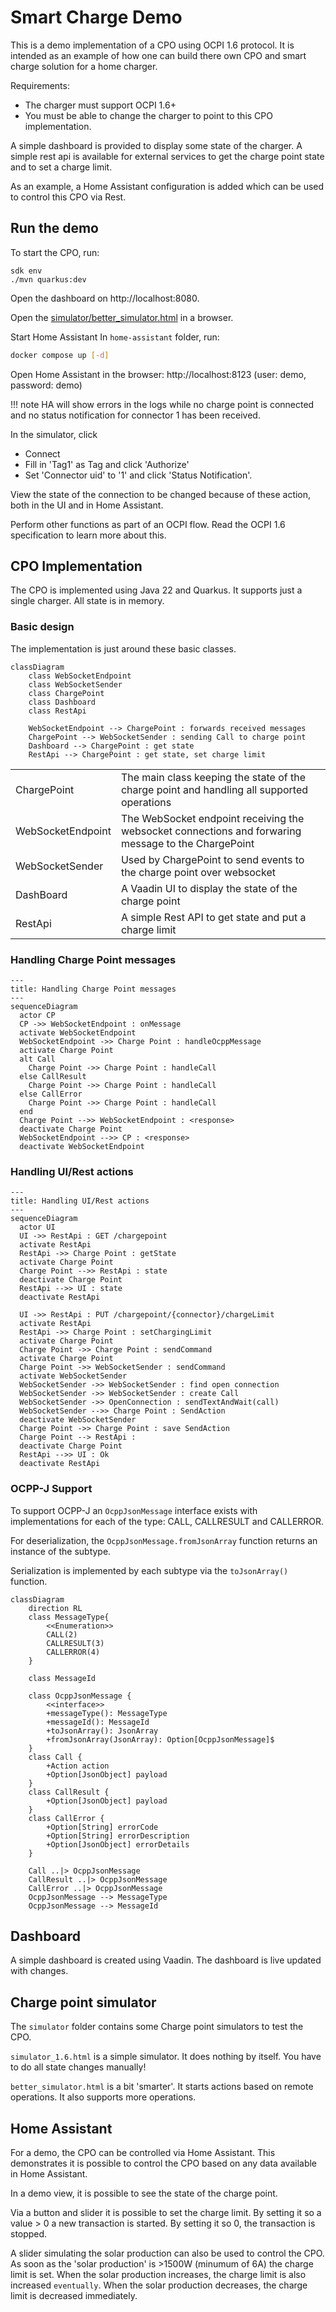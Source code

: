 # Smart Charge Demo

This is a demo implementation of a CPO using OCPI 1.6 protocol.
It is intended as an example of how one can build there own CPO and smart charge solution for a home charger.

Requirements:
- The charger must support OCPI 1.6+
- You must be able to change the charger to point to this CPO implementation.

A simple dashboard is provided to display some state of the charger.
A simple rest api is available for external services to get the charge point state and to set a charge limit.

As an example, a Home Assistant configuration is added which can be used to control this CPO via Rest.

## Run the demo

To start the CPO, run:
```shell
sdk env
./mvn quarkus:dev
```

Open the dashboard on http://localhost:8080.

Open the [simulator/better_simulator.html](./simulator/better_simulator.html) in a browser.

Start Home Assistant
In `home-assistant` folder, run:
```sh
docker compose up [-d]
```

Open Home Assistant in the browser: http://localhost:8123 (user: demo, password: demo)

!!! note
    HA will show errors in the logs while no charge point is connected and no status notification for connector 1 has been received.

In the simulator, click
- Connect
- Fill in 'Tag1' as Tag and click 'Authorize'
- Set 'Connector uid' to '1' and click 'Status Notification'.

View the state of the connection to be changed because of these action, both in the UI and in Home Assistant.

Perform other functions as part of an OCPI flow. Read the OCPI 1.6 specification to learn more about this.

## CPO Implementation

The CPO is implemented using Java 22 and Quarkus.
It supports just a single charger.
All state is in memory.

### Basic design

The implementation is just around these basic classes.

```mermaid {scale:1}
classDiagram
    class WebSocketEndpoint
    class WebSocketSender
    class ChargePoint
    class Dashboard
    class RestApi

    WebSocketEndpoint --> ChargePoint : forwards received messages
    ChargePoint --> WebSocketSender : sending Call to charge point
    Dashboard --> ChargePoint : get state
    RestApi --> ChargePoint : get state, set charge limit
```

|                   |                                                                                                     |
| ----------------- | --------------------------------------------------------------------------------------------------- |
| ChargePoint       | The main class keeping the state of the charge point and handling all supported operations          |
| WebSocketEndpoint | The WebSocket endpoint receiving the websocket connections and forwaring message to the ChargePoint |
| WebSocketSender   | Used by ChargePoint to send events to the charge point over websocket                               |
| DashBoard         | A Vaadin UI to display the state of the charge point                                                |
| RestApi           | A simple Rest API to get state and put a charge limit                                               |

### Handling Charge Point messages

```mermaid {scale:0.4}
---
title: Handling Charge Point messages
---
sequenceDiagram
  actor CP
  CP ->> WebSocketEndpoint : onMessage
  activate WebSocketEndpoint
  WebSocketEndpoint ->> Charge Point : handleOcppMessage
  activate Charge Point
  alt Call
    Charge Point ->> Charge Point : handleCall
  else CallResult
    Charge Point ->> Charge Point : handleCall
  else CallError
    Charge Point ->> Charge Point : handleCall
  end
  Charge Point -->> WebSocketEndpoint : <response>
  deactivate Charge Point
  WebSocketEndpoint -->> CP : <response>
  deactivate WebSocketEndpoint
```

### Handling UI/Rest actions

```mermaid
---
title: Handling UI/Rest actions
---
sequenceDiagram
  actor UI
  UI ->> RestApi : GET /chargepoint
  activate RestApi
  RestApi ->> Charge Point : getState
  activate Charge Point
  Charge Point -->> RestApi : state
  deactivate Charge Point
  RestApi -->> UI : state
  deactivate RestApi

  UI ->> RestApi : PUT /chargepoint/{connector}/chargeLimit
  activate RestApi
  RestApi ->> Charge Point : setChargingLimit
  activate Charge Point
  Charge Point ->> Charge Point : sendCommand
  activate Charge Point
  Charge Point ->> WebSocketSender : sendCommand
  activate WebSocketSender
  WebSocketSender ->> WebSocketSender : find open connection
  WebSocketSender ->> WebSocketSender : create Call
  WebSocketSender ->> OpenConnection : sendTextAndWait(call)
  WebSocketSender -->> Charge Point : SendAction
  deactivate WebSocketSender
  Charge Point ->> Charge Point : save SendAction
  Charge Point --> RestApi : 
  deactivate Charge Point
  RestApi -->> UI : Ok
  deactivate RestApi
```

### OCPP-J Support

To support OCPP-J an `OcppJsonMessage` interface exists with implementations for each of the type: CALL, CALLRESULT and CALLERROR.

For deserialization, the `OcppJsonMessage.fromJsonArray` function returns an instance of the subtype.

Serialization is implemented by each subtype via the `toJsonArray()` function.

```mermaid {scale: 0.5}
classDiagram
    direction RL
    class MessageType{
        <<Enumeration>>
        CALL(2)
        CALLRESULT(3)
        CALLERROR(4)
    }

    class MessageId

    class OcppJsonMessage {
        <<interface>>
        +messageType(): MessageType
        +messageId(): MessageId
        +toJsonArray(): JsonArray
        +fromJsonArray(JsonArray): Option[OcppJsonMessage]$
    }
    class Call {
        +Action action
        +Option[JsonObject] payload
    }
    class CallResult {
        +Option[JsonObject] payload
    }
    class CallError {
        +Option[String] errorCode
        +Option[String] errorDescription
        +Option[JsonObject] errorDetails
    }

    Call ..|> OcppJsonMessage
    CallResult ..|> OcppJsonMessage
    CallError ..|> OcppJsonMessage
    OcppJsonMessage --> MessageType
    OcppJsonMessage --> MessageId

```

## Dashboard

A simple dashboard is created using Vaadin.
The dashboard is live updated with changes.

## Charge point simulator

The `simulator` folder contains some Charge point simulators to test the CPO.

`simulator_1.6.html` is a simple simulator. It does nothing by itself. You have to do all state changes manually!

`better_simulator.html` is a bit 'smarter'. It starts actions based on remote operations. It also supports more operations.

## Home Assistant

For a demo, the CPO can be controlled via Home Assistant. This demonstrates it is possible to control the CPO based on any data available in Home Assistant.

In a demo view, it is possible to see the state of the charge point.

Via a button and slider it is possible to set the charge limit. By setting it so a value > 0  a new transaction is started. By setting it so 0, the transaction is stopped.

A slider simulating the solar production can also be used to control the CPO.
As soon as the 'solar production' is >1500W (minumum of 6A) the charge limit is set.
When the solar production increases, the charge limit is also increased `eventually`.
When the solar production decreases, the charge limit is decreased immediately.

